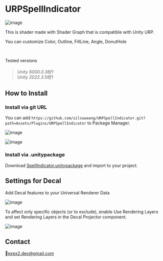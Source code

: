 # URPSpellIndicator

![image](https://github.com/user-attachments/assets/744e9d6b-ae95-4c35-9625-51f0332a2f8f)

This is shader made with Shader Graph that is compatible with Unity URP.

You can customize Color, Outline, FillLine, Angle, DonutHole

<br>

Tested versions

> ###### Unity 6000.0.38f1<br>Unity 2022.3.58f1


## How to Install

### Install via git URL

You can add `https://github.com/silsuwoang/URPSpellIndicator.git?path=Assets/Plugins/URPSpellIndicator` to Package Manager.

![image](https://github.com/user-attachments/assets/786715d8-c4ba-4fd9-a51c-ffc0855c007d)

![image](https://github.com/user-attachments/assets/9c4c623e-f62c-4596-a3dc-fa0e0b637ac2)

### Install via .unitypackage

Download [SpellIndicator.unitypackage](https://github.com/silsuwoang/URPSpellIndicator/blob/main/SpellIndicator.unitypackage) and import to your project.

## Settings for Decal

Add Decal features to your Universal Renderer Data

![image](https://github.com/user-attachments/assets/90ac8432-1d58-4cd7-8b28-20b34e8ce5fd)

To affect only specific objects (or to exclude), enable Use Rendering Layers and set Rendering Layers in the Decal Projector component.

![image](https://github.com/user-attachments/assets/a3d15cda-698a-43f5-afb7-294b91996f77)

## Contact

📧expx2.dev@gmail.com

